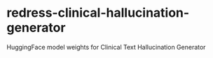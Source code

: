 # redress-clinical-hallucination-generator
HuggingFace model weights for Clinical Text Hallucination Generator

